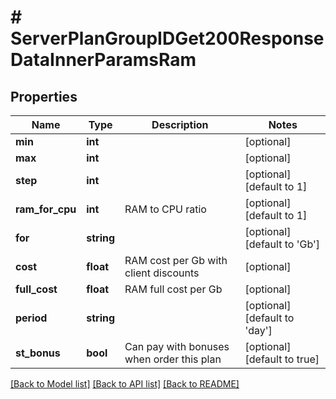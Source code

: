 # # ServerPlanGroupIDGet200ResponseDataInnerParamsRam

## Properties

Name | Type | Description | Notes
------------ | ------------- | ------------- | -------------
**min** | **int** |  | [optional]
**max** | **int** |  | [optional]
**step** | **int** |  | [optional] [default to 1]
**ram_for_cpu** | **int** | RAM to CPU ratio | [optional] [default to 1]
**for** | **string** |  | [optional] [default to 'Gb']
**cost** | **float** | RAM cost per Gb with client discounts | [optional]
**full_cost** | **float** | RAM full cost per Gb | [optional]
**period** | **string** |  | [optional] [default to 'day']
**st_bonus** | **bool** | Can pay with bonuses when order this plan | [optional] [default to true]

[[Back to Model list]](../../README.md#models) [[Back to API list]](../../README.md#endpoints) [[Back to README]](../../README.md)
